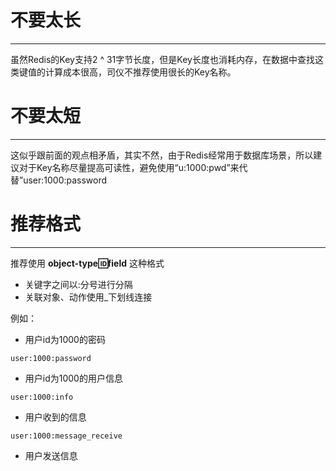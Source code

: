 # 不要太长

---

虽然Redis的Key支持2 ^ 31字节长度，但是Key长度也消耗内存，在数据中查找这类键值的计算成本很高，司仪不推荐使用很长的Key名称。

# 不要太短

---

这似乎跟前面的观点相矛盾，其实不然，由于Redis经常用于数据库场景，所以建议对于Key名称尽量提高可读性，避免使用“u:1000:pwd”来代替”user:1000:password

# 推荐格式

---

推荐使用 **object-type:id:field** 这种格式

* 关键字之间以:分号进行分隔
* 关联对象、动作使用\_下划线连接

例如：

* 用户id为1000的密码

```Redis
user:1000:password
```

* 用户id为1000的用户信息

```Redis
user:1000:info
```

* 用户收到的信息

```Redis
user:1000:message_receive
```

* 用户发送信息



